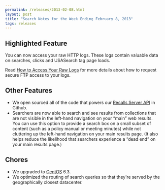 ```yaml
---
permalink: /releases/2013-02-08.html
layout: post
title: "Search Notes for the Week Ending February 8, 2013"
tags: releases
---
```

<h2>Highlighted Feature</h2>
<p>You can now access your raw HTTP logs. These logs contain valuable data on searches, clicks and USASearch tag page loads. </p>
<p>Read <a href="/manual/raw-logs.html">How to Access Your Raw Logs</a> for more details about how to request secure FTP access to your logs.</p>
<h2>Other Features</h2>
<ul><li>We open sourced all of the code that powers our <a href="https://github.com/GSA-OCSIT/recalls_api">Recalls Server API</a> in Github.</li>
<li>Searchers are now able to search and see results from collections that are not visible in the left-hand navigation on your &#8220;main&#8221; web results. You can use this option to provide a search box on a small subset of content (such as a policy manual or meeting minutes) while not cluttering up the left-hand navigation on your main results page. (It also helps reduce the likelihood that searchers experience a &#8220;dead end&#8221; on your main results page.)</li>
</ul><h2>Chores</h2>
<ul><li><span>We upgraded to <a href="http://www.centos.org/">CentOS</a> 6.3.</span></li>
<li>We optimized the routing of search queries so that they're served by the geographically closest datacenter. </li>
</ul>
